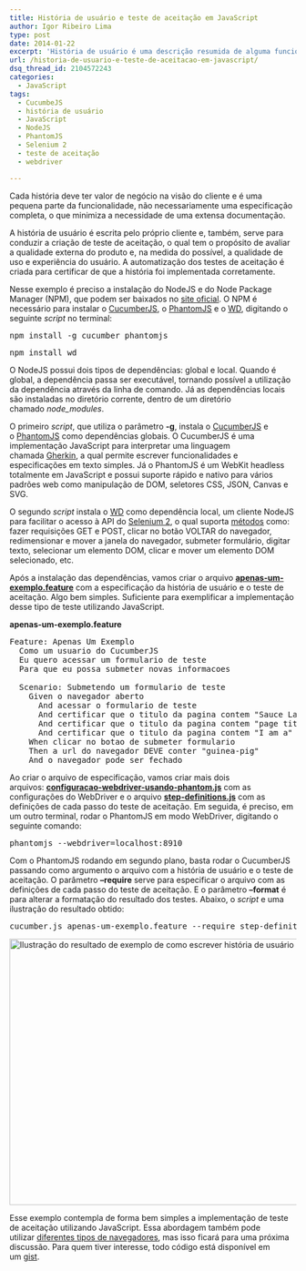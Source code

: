 ```yaml
---
title: História de usuário e teste de aceitação em JavaScript
author: Igor Ribeiro Lima
type: post
date: 2014-01-22
excerpt: 'História de usuário é uma descrição resumida de alguma funcionalidade do sistema sob o ponto de vista do usuário. '
url: /historia-de-usuario-e-teste-de-aceitacao-em-javascript/
dsq_thread_id: 2104572243
categories:
  - JavaScript
tags:
  - CucumbeJS
  - história de usuário
  - JavaScript
  - NodeJS
  - PhantomJS
  - Selenium 2
  - teste de aceitação
  - webdriver

---
```

Cada história deve ter valor de negócio na visão do cliente e é uma pequena parte da funcionalidade, não necessariamente uma especificação completa, o que minimiza a necessidade de uma extensa documentação.

A história de usuário é escrita pelo próprio cliente e, também, serve para conduzir a criação de teste de aceitação, o qual tem o propósito de avaliar a qualidade externa do produto e, na medida do possível, a qualidade de uso e experiência do usuário. A automatização dos testes de aceitação é criada para certificar de que a história foi implementada corretamente.

Nesse exemplo é preciso a instalação do NodeJS e do Node Package Manager (NPM), que podem ser baixados no [site oficial][1]. O NPM é necessário para instalar o [CucumberJS][2], o [PhantomJS][3] e o [WD][4], digitando o seguinte _script_ no terminal:

<pre class="lang-ssh">npm install -g cucumber phantomjs</pre>

<pre class="lang-ssh">npm install wd</pre>

O NodeJS possui dois tipos de dependências: global e local. Quando é global, a dependência passa ser executável, tornando possível a utilização da dependência através da linha de comando. Já as dependências locais são instaladas no diretório corrente, dentro de um diretório chamado _node_modules_.

O primeiro _script_, que utiliza o parâmetro **-g**, instala o [CucumberJS][2] e o [PhantomJS][3] como dependências globais. O CucumberJS é uma implementação JavaScript para interpretar uma linguagem chamada [Gherkin][5], a qual permite escrever funcionalidades e especificações em texto simples. Já o PhantomJS é um WebKit headless totalmente em JavaScript e possui suporte rápido e nativo para vários padrões web como manipulação de DOM, seletores CSS, JSON, Canvas e SVG.

O segundo _script_ instala o [WD][4] como dependência local, um cliente NodeJS para facilitar o acesso à API do [Selenium 2][6], o qual suporta [métodos][7] como: fazer requisições GET e POST, clicar no botão VOLTAR do navegador, redimensionar e mover a janela do navegador, submeter formulário, digitar texto, selecionar um elemento DOM, clicar e mover um elemento DOM selecionado, etc.

Após a instalação das dependências, vamos criar o arquivo [**apenas-um-exemplo.feature**][8] com a especificação da história de usuário e o teste de aceitação. Algo bem simples. Suficiente para exemplificar a implementação desse tipo de teste utilizando JavaScript.

**apenas-um-exemplo.feature**

<pre class="lang-js">Feature: Apenas Um Exemplo
  Como um usuario do CucumberJS
  Eu quero acessar um formulario de teste
  Para que eu possa submeter novas informacoes

  Scenario: Submetendo um formulario de teste
    Given o navegador aberto
      And acessar o formulario de teste
      And certificar que o titulo da pagina contem "Sauce Labs"
      And certificar que o titulo da pagina contem "page title"
      And certificar que o titulo da pagina contem "I am a"
    When clicar no botao de submeter formulario
    Then a url do navegador DEVE conter "guinea-pig"
    And o navegador pode ser fechado</pre>

Ao criar o arquivo de especificação, vamos criar mais dois arquivos: [**configuracao-webdriver-usando-phantom.js**][9] com as configurações do WebDriver e o arquivo [**step-definitions.js**][10] com as definições de cada passo do teste de aceitação. Em seguida, é preciso, em um outro terminal, rodar o PhantomJS em modo WebDriver, digitando o seguinte comando:

<pre class="lang-ssh">phantomjs --webdriver=localhost:8910</pre>

Com o PhantomJS rodando em segundo plano, basta rodar o CucumberJS passando como argumento o arquivo com a história de usuário e o teste de aceitação. O parâmetro **&#8211;require** serve para especificar o arquivo com as definições de cada passo do teste de aceitação. E o parâmetro **&#8211;format** é para alterar a formatação do resultado dos testes. Abaixo, o _script_ e uma ilustração do resultado obtido:

<pre class="lang-ssh">cucumber.js apenas-um-exemplo.feature --require step-definitions.js --format pretty</pre>

<img alt="Ilustração do resultado de exemplo de como escrever história de usuário e teste de aceitação com JavaScript" src="http://i1368.photobucket.com/albums/ag182/igorribeirolima/resultado-obtido_zps867ddb6d.png" width="1020" height="468" />

Esse exemplo contempla de forma bem simples a implementação de teste de aceitação utilizando JavaScript. Essa abordagem também pode utilizar [diferentes tipos de navegadores][11], mas isso ficará para uma próxima discussão. Para quem tiver interesse, todo código está disponível em um [gist][12].

 [1]: http://nodejs.org/download/
 [2]: https://github.com/cucumber/cucumber-js
 [3]: http://phantomjs.org/
 [4]: https://github.com/admc/wd
 [5]: https://github.com/cucumber/gherkin
 [6]: http://tableless.com.br/introducao-ao-selenium-2/
 [7]: https://github.com/admc/wd/blob/master/doc/api.md
 [8]: https://gist.github.com/igorlima/8024944#file-apenas-um-exemplo-feature
 [9]: https://gist.github.com/igorlima/8024944#file-configuracao-webdriver-usando-phantom-js
 [10]: https://gist.github.com/igorlima/8024944#file-step-definitions-js
 [11]: http://tableless.com.br/introducao-de-como-executar-testes-unitarios-em-diferentes-tipos-de-navegadores/
 [12]: https://gist.github.com/igorlima/8024944 "Gist - Exemplo de como escrever história de usuário e teste de aceitação com JavaScript"